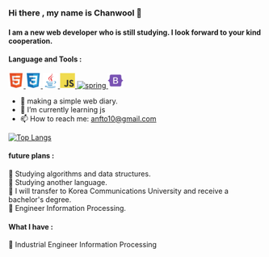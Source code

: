 
### Hi there , my name is Chanwool 👋
#### I am a new web developer who is still studying. I look forward to your kind cooperation.

#### Language and Tools :

<p align="left">
  <a href="https://www.w3.org/html/" target="_blank" rel="noreferrer" > <img src="https://raw.githubusercontent.com/devicons/devicon/master/icons/html5/html5-original.svg" alt="html5" width="30" height="30"/> </a> 
  <a href="https://www.w3schools.com/css/" target="_blank" rel="noreferrer"> <img src="https://raw.githubusercontent.com/devicons/devicon/master/icons/css3/css3-original.svg" alt="css3" width="30" height="30"/> </a> 
  <a href="https://www.java.com" target="_blank" rel="noreferrer"> <img src="https://raw.githubusercontent.com/devicons/devicon/master/icons/java/java-original.svg" alt="java" width="30" height="30"/> </a> 
  <a href="https://developer.mozilla.org/en-US/docs/Web/JavaScript" target="_blank" rel="noreferrer"> <img src="https://raw.githubusercontent.com/devicons/devicon/master/icons/javascript/javascript-original.svg" alt="javascript" width="30" height="30"/> </a> 
  <a href="https://spring.io/" target="_blank" rel="noreferrer"> <img src="https://www.vectorlogo.zone/logos/springio/springio-icon.svg" alt="spring" width="30" height="30"/> </a>
<a href="https://getbootstrap.com" target="_blank" rel="noreferrer"> <img src="https://raw.githubusercontent.com/devicons/devicon/master/icons/bootstrap/bootstrap-plain.svg" alt="bootstrap" width="30" height="30"/> </a> 




- 🔭  making a simple web diary. 
- 🌱 I’m currently learning js 
- 📫 How to reach me: anfto10@gmail.com 


[![Top Langs](https://github-readme-stats.vercel.app/api/top-langs/?username=whiterock5)](https://github.com/anuraghazra/github-readme-stats)



#### future plans :
 📕 Studying algorithms and data structures. <br />
 📘 Studying another language. <br />
 🏫 I will transfer to Korea Communications University and receive a bachelor's degree. <br />
 📄 Engineer Information Processing.
  
#### What I have :
 📄 Industrial Engineer Information Processing




